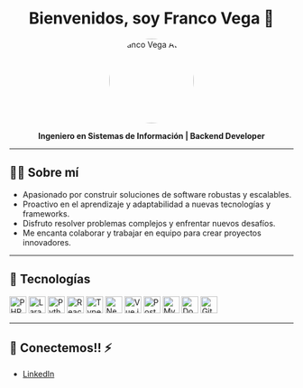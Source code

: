 <h1 align="center">Bienvenidos, soy Franco Vega 👋</h1>
<p align="center">
  <img src="https://media.licdn.com/dms/image/v2/D4E03AQG8YqZI0ULS0g/profile-displayphoto-shrink_200_200/profile-displayphoto-shrink_200_200/0/1715629242516?e=1759968000&v=beta&t=cXjxukSes8iH5ziY_7OTXUZJibYkFz0FzMfX6OtGTBU" width="150" alt="Franco Vega Avatar" style="border-radius: 50%;" />
</p>

<p align="center">
  <b>Ingeniero en Sistemas de Información | Backend Developer</b>
</p>


---

## 🧑‍💻 Sobre mí

- Apasionado por construir soluciones de software robustas y escalables.
- Proactivo en el aprendizaje y adaptabilidad a nuevas tecnologías y frameworks.
- Disfruto resolver problemas complejos y enfrentar nuevos desafíos.
- Me encanta colaborar y trabajar en equipo para crear proyectos innovadores.

---

## 🚀 Tecnologías

<p align="left">
  <img src="https://cdn.jsdelivr.net/gh/devicons/devicon/icons/php/php-original.svg" height="30" alt="PHP" />
  <img src="https://cdn.jsdelivr.net/gh/devicons/devicon/icons/laravel/laravel.svg" height="30" alt="Laravel" />
  <img src="https://cdn.jsdelivr.net/gh/devicons/devicon/icons/python/python-original.svg" height="30" alt="Python" />
  <img src="https://cdn.jsdelivr.net/gh/devicons/devicon/icons/react/react-original.svg" height="30" alt="React" />
  <img src="https://cdn.jsdelivr.net/gh/devicons/devicon/icons/typescript/typescript-original.svg" height="30" alt="TypeScript" />
  <img src="https://cdn.jsdelivr.net/gh/devicons/devicon/icons/nextjs/nextjs-original.svg" height="30" alt="Next.js" />
  <img src="https://cdn.jsdelivr.net/gh/devicons/devicon/icons/vuejs/vuejs-original.svg" height="30" alt="Vue.js" />
  <img src="https://cdn.jsdelivr.net/gh/devicons/devicon/icons/postgresql/postgresql-original.svg" height="30" alt="PostgreSQL" />
  <img src="https://cdn.jsdelivr.net/gh/devicons/devicon/icons/mysql/mysql-original.svg" height="30" alt="MySQL" />
  <img src="https://cdn.jsdelivr.net/gh/devicons/devicon/icons/docker/docker-original.svg" height="30" alt="Docker" />
  <img src="https://cdn.jsdelivr.net/gh/devicons/devicon/icons/git/git-original.svg" height="30" alt="Git" />
</p>

---

## 💬 Conectemos!! ⚡

- [LinkedIn](https://www.linkedin.com/in/franco-vega-671981227/)

